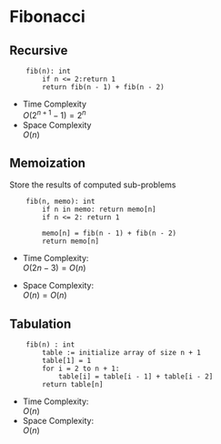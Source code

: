 # Fibonacci

## Recursive
```
    fib(n): int
        if n <= 2:return 1
        return fib(n - 1) + fib(n - 2)
```
- Time Complexity  
    $O(2^{n+1} - 1) = 2^n$
- Space Complexity  
    $O(n)$

## Memoization
Store the results of computed sub-problems

```
    fib(n, memo): int
        if n in memo: return memo[n]
        if n <= 2: return 1

        memo[n] = fib(n - 1) + fib(n - 2)
        return memo[n]
```
- Time Complexity:  
    $O(2n - 3) = O(n)$

- Space Complexity:  
    $O(n) = O(n)$

## Tabulation 
```
    fib(n) : int
        table := initialize array of size n + 1
        table[1] = 1
        for i = 2 to n + 1:
            table[i] = table[i - 1] + table[i - 2]
        return table[n]
```
- Time Complexity:  
    $O(n)$
- Space Complexity:  
    $O(n)$